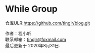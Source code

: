 # While Group


仓库ULR:https://github.com/tinglr/blog.git


作者：程小听<br>
联系邮箱：tinglr@foxmail.com<br>
最后更新于 2020年8月31日. 



